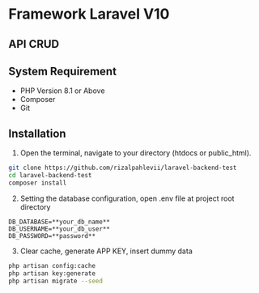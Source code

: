 <h1>Framework Laravel V10</h1>

## API CRUD

## System Requirement

- PHP Version 8.1 or Above
- Composer
- Git

## Installation

1. Open the terminal, navigate to your directory (htdocs or public_html).

```bash
git clone https://github.com/rizalpahlevii/laravel-backend-test
cd laravel-backend-test
composer install
```

2. Setting the database configuration, open .env file at project root directory

```
DB_DATABASE=**your_db_name**
DB_USERNAME=**your_db_user**
DB_PASSWORD=**password**
```

3. Clear cache, generate APP KEY, insert dummy data

```bash
php artisan config:cache
php artisan key:generate
php artisan migrate --seed
```
